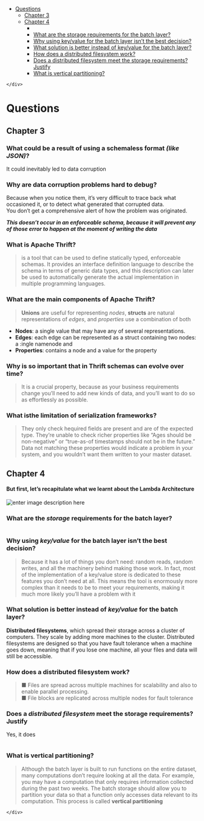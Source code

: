 <!DOCTYPE html>
<html>

<head>
  <meta charset="utf-8">
  <meta name="viewport" content="width=device-width, initial-scale=1.0">
  <title>resumen_3&amp;4</title>
  <link rel="stylesheet" href="https://stackedit.io/style.css" />
</head>

<body class="stackedit">
  <div class="stackedit__left">
    <div class="stackedit__toc">
      
<ul>
<li><a href="#questions">Questions</a>
<ul>
<li><a href="#chapter-3">Chapter 3</a></li>
<li><a href="#chapter-4">Chapter 4</a>
<ul>
<li></li>
<li><a href="#what-are-the-storage-requirements-for-the-batch-layer">What are the storage requirements for the batch layer?</a></li>
<li><a href="#why-using-keyvalue-for-the-batch-layer-isnt-the-best-decision">Why using key/value for the batch layer isn’t the best decision?</a></li>
<li><a href="#what-solution-is-better-instead-of-keyvalue-for-the-batch-layer">What solution is better instead of key/value for the batch layer?</a></li>
<li><a href="#how-does-a-distributed-filesystem-work">How does a distributed filesystem work?</a></li>
<li><a href="#does-a-distributed-filesystem-meet-the-storage-requirements-justify">Does a distributed filesystem meet the storage requirements? Justify</a></li>
<li><a href="#what-is-vertical-partitioning">What is vertical partitioning?</a></li>
</ul>
</li>
</ul>
</li>
</ul>

    </div>
  </div>
  <div class="stackedit__right">
    <div class="stackedit__html">
      <h1 id="questions">Questions</h1>
<h2 id="chapter-3">Chapter 3</h2>
<h3 id="what-could-be-a-result-of-using-a-schemaless-format-like-json">What could be a result of using a schemaless format <em>(like JSON)</em>?</h3>
<p>It could inevitably led to data corruption</p>
<h3 id="why-are-data-corruption-problems-hard-to-debug">Why are data corruption problems hard to debug?</h3>
<p>Because when you notice them, it’s very difficult to trace back what occasioned it, or to detect what generated that corrupted data.<br>
You don’t get a comprehensive alert of how the problem was originated.</p>
<p><strong><em>This doesn’t occur in an enforceable schema, because it will prevent any of those error to happen at the moment of writing the data</em></strong></p>
<h3 id="what-is-apache-thrift">What is Apache Thrift?</h3>
<blockquote>
<p>is a tool that can be used to define statically typed, enforceable schemas. It provides an interface definition language to describe the schema in terms of generic data types, and this description can later be used to automatically generate the actual implementation in multiple programming languages.</p>
</blockquote>
<h3 id="what-are-the-main-components-of-apache-thrift">What are the main components of Apache Thrift?</h3>
<blockquote>
<p><strong>Unions</strong> are useful for representing <em>nodes</em>, <strong>structs</strong> are natural representations of <em>edges</em>, and <em>properties</em> use a combination of both</p>
</blockquote>
<ul>
<li><strong>Nodes</strong>: a single value that may have any of several representations.</li>
<li><strong>Edges</strong>: each edge can be represented as a struct containing two nodes: a :ingle namenode and</li>
<li><strong>Properties</strong>:  contains a node and a value for the property</li>
</ul>
<h3 id="why-is-so-important-that-in-thrift-schemas-can-evolve-over-time">Why is so important that in Thrift schemas can evolve over time?</h3>
<blockquote>
<p>It is a crucial property, because as your business requirements change you’ll need to add new kinds of data, and you’ll want to do so as effortlessly as possible.</p>
</blockquote>
<h3 id="what-is-the-limitation-of-serialization-frameworks">What isthe limitation of serialization frameworks?</h3>
<blockquote>
<p>They only check hequired fields are present and are of the expected type. They’re unable to check richer properties like “Ages should be non-negative” or “true-as-of timestamps should not be in the future.” Data not matching these properties would indicate a problem in your system, and you wouldn’t want them written to your master dataset.</p>
</blockquote>
<h2 id="chapter-4">Chapter 4</h2>
<h4 id="but-first-lets-recapitulate-what-we-learnt-about-the-lambda-architecture">But first, let’s recapitulate what we learnt about the Lambda Architecture</h4>
<p><img src="https://github.com/oswaldochan/5_MassiveData/blob/master/cap3&amp;4/images/Anotaci%C3%B3n%202020-05-24%20185546.png?raw=true" alt="enter image description here"></p>
<h3 id="what-are-the-storage-requirements-for-the-batch-layer">What are the <em>storage</em> requirements for the batch layer?</h3>
<p><img src="https://github.com/oswaldochan/5_MassiveData/blob/master/cap3&amp;4/images/Anotaci%C3%B3n%202020-05-24%201855466.png?raw=true" alt=""></p>
<h3 id="why-using-keyvalue-for-the-batch-layer-isnt-the-best-decision">Why using <em>key/value</em> for the batch layer isn’t the best decision?</h3>
<blockquote>
<p>Because it has a lot of things you don’t need: random reads, random writes, and all the machinery behind making those work. In fact, most of the implementation of a key/value store is dedicated to these features you don’t need at all. This means the tool is enormously more complex than it needs to be to meet your requirements, making it much more likely you’ll have a problem with it</p>
</blockquote>
<h3 id="what-solution-is-better-instead-of-keyvalue-for-the-batch-layer">What solution is better instead of <em>key/value</em> for the batch layer?</h3>
<p><strong>Distributed filesystems</strong>, which spread their storage across a cluster of computers. They scale by adding more machines to the cluster. Distributed filesystems are designed so that you have fault tolerance when a machine goes down, meaning that if you lose one machine, all your files and data will still be accessible.</p>
<h3 id="how-does-a-distributed-filesystem-work">How does a distributed filesystem work?</h3>
<blockquote>
<p>■ Files are spread across multiple machines for scalability and also to enable parallel processing.<br>
■ File blocks are replicated across multiple nodes for fault tolerance<br>
<img src="https://github.com/oswaldochan/5_MassiveData/blob/master/cap3&amp;4/images/Anotaci%C3%B3n%202020-05-24%2018554666.png?raw=true" alt=""></p>
</blockquote>
<h3 id="does-a-distributed-filesystem-meet-the-storage-requirements-justify">Does a <em>distributed filesystem</em> meet the storage requirements? Justify</h3>
<p>Yes, it does</p>
<blockquote>
<p><img src="https://github.com/oswaldochan/5_MassiveData/blob/master/cap3&amp;4/images/Anotaci%C3%B3n%202020-05-24%20185826.png?raw=true" alt=""></p>
</blockquote>
<h3 id="what-is-vertical-partitioning">What is vertical partitioning?</h3>
<blockquote>
<p>Although the batch layer is built to run functions on the entire dataset, many computations don’t require looking at all the data. For example, you may have a computation that only requires information collected during the past two weeks. The batch storage should allow you to partition your data so that a function only accesses data relevant to its computation. This process is called <strong>vertical partitioning</strong></p>
</blockquote>

    </div>
  </div>
</body>

</html>
<!--stackedit_data:
eyJoaXN0b3J5IjpbLTYyNTg5MTI5MV19
-->